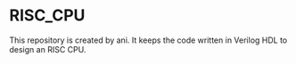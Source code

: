 RISC_CPU
========

This repository is created by ani. It keeps the code written in Verilog HDL to design an RISC CPU.

